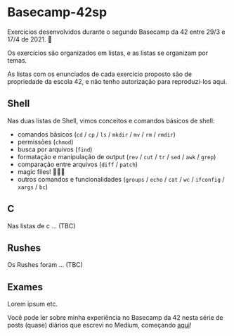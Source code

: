 # Basecamp-42sp
Exercícios desenvolvidos durante o segundo Basecamp da 42 entre 29/3 e 17/4  de 2021.  🚀

Os exercícios são organizados em listas, e as listas se organizam por temas.

As listas com os enunciados de cada exercício proposto são de propriedade da escola 42, e não tenho autorização para reproduzi-los aqui.

## Shell
Nas duas listas de Shell, vimos conceitos e comandos básicos de shell:
* comandos básicos (`cd` / `cp` / `ls` / `mkdir` / `mv` / `rm` / `rmdir`)
* permissões (`chmod`)
* busca por arquivos (`find`)
* formatação e manipulação de output (`rev` / `cut` / `tr` / `sed` / `awk` / `grep`)
* comparação entre arquivos (`diff` / `patch`)
* magic files! 🧙🔮✨
* outros comandos e funcionalidades (`groups` / `echo` / `cat` / `wc` / `ifconfig` / `xargs` / `bc`)

## C
Nas listas de c ... (TBC)

## Rushes
Os Rushes foram ... (TBC)

## Exames
Lorem ipsum etc.

Você pode ler sobre minha experiência no Basecamp da 42 nesta série de posts (quase) diários que escrevi no Medium, começando [aqui](https://rodsmade.medium.com/42-%EF%B8%8F-prepara%C3%A7%C3%A3o-pro-basecamp-8cba11f44af0)!
